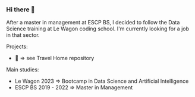 ### Hi there 👋

After a master in management at ESCP BS, I decided to follow the Data Science training at Le Wagon coding school. I'm currently looking for a job in that sector.

Projects:
 - 🚂 => see Travel Home repository

Main studies:
 - Le Wagon 2023 => Bootcamp in Data Science and Artificial Intelligence
 - ESCP BS 2019 - 2022 => Master in Management

<!--
**hortense-jallot/hortense-jallot** is a ✨ _special_ ✨ repository because its `README.md` (this file) appears on your GitHub profile.

Here are some ideas to get you started:

- 🔭 I’m currently working on ...
- 🌱 I’m currently learning ...
- 👯 I’m looking to collaborate on ...
- 🤔 I’m looking for help with ...
- 💬 Ask me about ...
- 📫 How to reach me: ...
- 😄 Pronouns: ...
- ⚡ Fun fact: ...
-->
